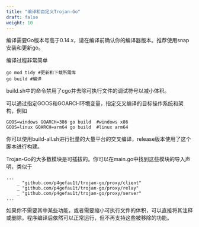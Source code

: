```yaml
---
title: "编译和自定义Trojan-Go"
draft: false
weight: 10
---
```


编译需要Go版本号高于0.14.x，请在编译前确认你的编译器版本。推荐使用snap安装和更新go。

编译过程非常简单

```
go mod tidy #更新和下载所需库
go build #编译
```

build.sh中的命令禁用了cgo并去除可执行文件的调试符号以减小体积。

可以通过指定GOOS和GOARCH环境变量，指定交叉编译的目标操作系统和架构，例如

```
GOOS=windows GOARCH=386 go build  #windows x86
GOOS=linux GOARCH=arm64 go build  #linux arm64
```

你可以使用build-all.sh进行批量的大量平台的交叉编译，release版本使用了这个脚本进行构建。

Trojan-Go的大多数模块是可插拔的。你可以在main.go中找到这些模块的导入声明，类似于

```
...
	_ "github.com/p4gefau1t/trojan-go/proxy/client"
	_ "github.com/p4gefau1t/trojan-go/proxy/relay"
	_ "github.com/p4gefau1t/trojan-go/proxy/server"
...
```

如果你不需要其中某些功能，或者需要缩小可执行文件的体积，可以直接将其注释或删除。程序编译后依然可以正常运行，但不再支持这些被移除的功能。
